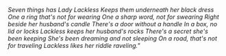 *Seven things has Lady Lackless*
*Keeps them underneath her black dress*
*One a ring that's not for wearing*
*One a sharp word, not for swearing*
*Right beside her husband's candle*
*There's a door without a handle*
*In a box, no lid or locks*
*Lackless keeps her husband's rocks*
*There's a secret she's been keeping*
*She's been dreaming and not sleeping*
*On a road, that's not for traveling*
*Lackless likes her riddle raveling."*
